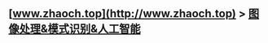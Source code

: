 ## [www.zhaoch.top](http://www.zhaoch.top) > [图像处理&模式识别&人工智能](http://www.zhaoch.top/图像处理&模式识别&人工智能)

